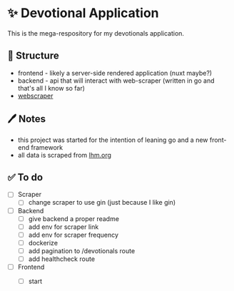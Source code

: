 

# ✨ Devotional Application

This is the mega-respository for my devotionals application.


## 🤔 Structure

 - frontend - likely a server-side rendered application (nuxt maybe?)
 - backend - api that will interact with web-scraper (written in go and that's all I know so far)
 - [webscraper](https://github.com/zepez/devotional/tree/main/scraper)

## 🖊 Notes

 - this project was started for the intention of leaning go and a new front-end framework
 - all data is scraped from [lhm.org](https://www.lhm.org/)

## ✅ To do

- [ ] Scraper
  - [ ] change scraper to use gin (just because I like gin)
- [ ] Backend
  - [ ] give backend a proper readme
  - [ ] add env for scraper link
  - [ ] add env for scraper frequency
  - [ ] dockerize
  - [ ] add pagination to /devotionals route
  - [ ] add healthcheck route
- [ ] Frontend
  - [ ] start





  